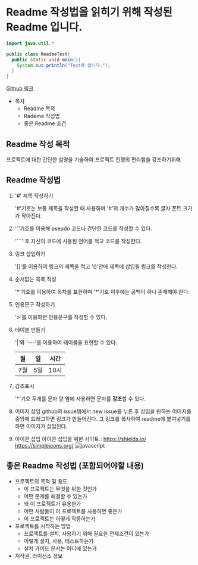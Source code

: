 # Readme 작성법을 읽히기 위해 작성된 Readme 입니다.

```JAVA
import java.util.*

public class ReadmeTest{
  public static void main(){
    System.out.println("Test용 입니다.");
  }
}
```

[Github 링크](https://github.com/)


* 목차
  * Readme 목적
  * Rademe 작성법
  * 좋은 Readme 조건

## Readme 작성 목적

프로젝트에 대한 간단한 설명을 기술하여 프로젝트 진행의 편리함을 강조하기위해

## Readme 작성법

1. '#' 제목 작성하기

    '#'기호는 보통 제목을 작성할 때 사용하며 '#'의 개수가 많아질수록 글자 폰트 크기가 작아진다.

2. '`'기호를 이용해 pseudo 코드나 간단한 코드를 작성할 수 있다.

    '```' 후 자신의 코드에 사용된 언어를 적고 코드를 작성한다.

3. 링크 삽입하기

    '[]'를 이용하여 링크의 제목을 적고 '()'안에 제목에 삽입될 링크를 작성한다.

4. 순서없는 목록 작성

    '\*'기호를 이용하여 목차를 표현하며 '\*'기호 이후에는 공백이 하나 존재해야 한다.

5. 인용문구 작성하기

    '>'를 이용하면 인용문구를 작성할 수 있다.

6. 테이블 만들기

    '|'와 '---'를 이용하여 테이블을 표현할 수 있다.
    
    월 | 일 | 시간
    ---|---|---|
    7월|5일|10시
    

7. 강조표시

    '\*'기호 두개를 문자 양 옆에 사용하면 문자를 **강조**할 수 있다.
    
8. 이미지 삽입
    github의 issue탭에서 new issue를 누른 후 삽입을 원하는 이미지를 중앙에 드래그하면 링크가 만들어진다. 그 링크를 복사하여 readme에 붙여넣기를 하면 이미지가 삽입된다.
9. 아이콘 삽입
    아이콘 삽입을 위한 사이트 : https://shields.io/   https://simpleicons.org/
    ![javascript](https://user-images.githubusercontent.com/49915643/177232875-d2aee029-87ab-4adc-b3ad-f1f1826e2477.svg)
## 좋은 Readme 작성법 (포함되어야할 내용)
* 프로젝트의 목적 및 용도
  * 이 프로젝트는 무엇을 위한 것인가
  * 어떤 문제를 해결할 수 있는가
  * 왜 이 프로젝트가 유용한가
  * 어떤 사람들이 이 프로젝트를 사용하면 좋은가
  * 이 프로젝트는 어떻게 작동하는가
* 프로젝트를 시작하는 방법
  * 프로젝트를 설치, 사용하기 위해 필요한 전제조건이 있는가
  * 어떻게 설치, 사용, 테스트하는가
  * 설치 가이드 문서는 어디에 있는가
* 저작권, 라이선스 정보

